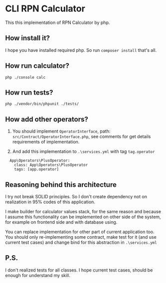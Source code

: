 CLI RPN Calculator
=
This this implementation of RPN Calculator by php.


How install it?
-
I hope you have installed required php.
So run `composer install` that's all.


How run calculator?
-
`php ./console calc`


How run tests?
-
`php ./vendor/bin/phpunit ./tests/`


How add other operators?
-
1. You should implement `OperatorInterface`, path: `src/Contract/OperatorInterface.php`, 
see comments for get details requirements of implementation.
 
2. And add this implementation to `.\services.yml` with tag `tag.operator` 
```
  App\Operators\PlusOperator:
    class: App\Operators\PlusOperator
    tags: [app.operator]
```

Reasoning behind this architecture
-

I try not break SOLID principles.
So I don't create dependency not on realization in 95% codes of this application.

I make builder for calculator values stack, for the same reason and because I assume this functionality can be
implemented on other side of the system, for example on frontend side and with database using.

You can replace implementation for other part of current application too.
You should only re-implementing some contract, make test for it (and use current test cases) and change bind for this abstraction in `.\services.yml` 


P.S.
--
I don't realized tests for all classes.
I hope current test cases, should be enough for understand my skill. 
